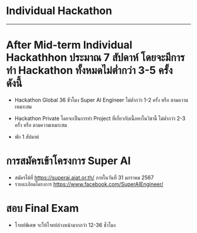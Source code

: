 # Individual Hackathon
---

# After Mid-term Individual Hackathhon ประมาณ 7 สัปดาห์ โดยจะมีการทำ Hackathon ทั้งหมดไม่ต่ำกว่า 3-5 ครั้ง ดังนี้ 


- Hackathon Global 36 ขั่วโมง Super AI Engineer                ไม่ต่ำกว่า 1-2 ครั้ง หรือ ตามความเหมาะสม

- Hackathon Private โดยจะเป็นการทำ Project ที่เกี่ยวกับเนื้อหาในวิชานี้  ไม่ต่ำกว่า 2-3 ครั้ง หรือ ตามความเหมาะสม

- พัก 1 สัปดาห์ 

# การสมัครเข้าโครงการ Super AI 
- สมัครได้ที่ https://superai.aiat.or.th/  ภายในวันที่ 31 มกราคม 2567
- รายละเอียดโครงการ https://www.facebook.com/SuperAIEngineer/

# สอบ Final Exam 

- โจทย์พิเศษ จะให้โจทย์ล่วงหน้ามากกว่า 12-36 ชั่วโมง

